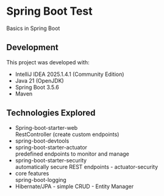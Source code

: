 # Spring Boot Test
Basics in Spring Boot

## Development
This project was developed with:
- IntelliJ IDEA 2025.1.4.1 (Community Edition)
- Java 21 (OpenJDK)
- Spring Boot 3.5.6
- Maven

## Technologies Explored
- Spring-boot-starter-web  
    RestController (create custom endpoints)
- spring-boot-devtools  
- spring-boot-starter-actuator  
    predefined endpoints to monitor and manage
- spring-boot-starter-security  
    automatically secure REST endpoints - actuator-security    
- core features   
    spring-boot-logging
- Hibernate/JPA - simple CRUD - Entity Manager 